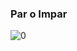 ### Par o Impar 


![0](https://github.com/maribel848/agamos-pizza/assets/132409580/e3dc27d0-d38b-49dc-b67c-71e7676748aa)

